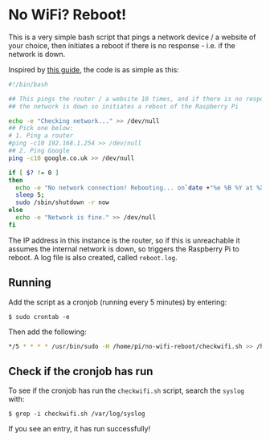 # No WiFi? Reboot!

This is a very simple bash script that pings a network device / a website of your choice, then initiates a reboot if there is no response - i.e. if the network is down.

Inspired by [this guide](https://weworkweplay.com/play/rebooting-the-raspberry-pi-when-it-loses-wireless-connection-wifi/), the code is as simple as this:

```bash
#!/bin/bash

## This pings the router / a website 10 times, and if there is no response, it assumes  ##
## the network is down so initiates a reboot of the Raspberry Pi                        ##

echo -e "Checking network..." >> /dev/null
## Pick one below:
# 1. Ping a router
#ping -c10 192.168.1.254 >> /dev/null
## 2. Ping Google
ping -c10 google.co.uk >> /dev/null

if [ $? != 0 ]
then
  echo -e "No network connection! Rebooting... on`date +"%e %B %Y at %X"`" >> /home/pi/no-wifi-reboot/reboot.log
  sleep 5;
  sudo /sbin/shutdown -r now
else
  echo -e "Network is fine." >> /dev/null
fi
```

The IP address in this instance is the router, so if this is unreachable it assumes the internal network is down, so triggers the Raspberry Pi to reboot. A log file is also created, called `reboot.log`.

## Running

Add the script as a cronjob (running every 5 minutes) by entering:

```shell
$ sudo crontab -e
```

Then add the following:

```bash
*/5 * * * * /usr/bin/sudo -H /home/pi/no-wifi-reboot/checkwifi.sh >> /home/pi/no-wifi-reboot/reboot.log 2>&1
```

## Check if the cronjob has run

To see if the cronjob has run the `checkwifi.sh` script, search the `syslog` with:

```shell
$ grep -i checkwifi.sh /var/log/syslog
```

If you see an entry, it has run successfully!
